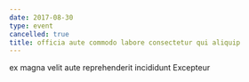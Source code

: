 ```yaml
---
date: 2017-08-30
type: event
cancelled: true
title: officia aute commodo labore consectetur qui aliquip
---
```

ex magna velit aute reprehenderit incididunt Excepteur